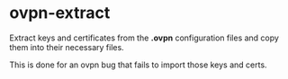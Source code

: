 ovpn-extract
=======

Extract keys and certificates from the **.ovpn** configuration files
and copy them into their necessary files.

This is done for an ovpn bug that fails to import those keys and certs.
